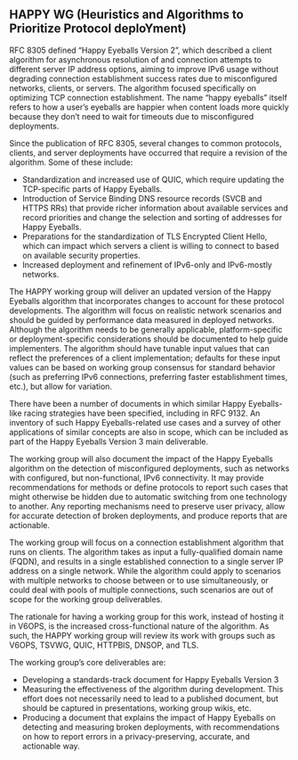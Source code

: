 ## HAPPY WG (Heuristics and Algorithms to Prioritize Protocol deploYment)

RFC 8305 defined “Happy Eyeballs Version 2”, which described a client algorithm 
for asynchronous resolution of and connection attempts to different server IP 
address options, aiming to improve IPv6 usage without degrading connection
establishment success rates due to misconfigured networks, clients, or servers.
The algorithm focused specifically on optimizing TCP connection establishment.
The name “happy eyeballs” itself refers to how a user’s eyeballs are happier
when content loads more quickly because they don’t need to wait for timeouts
due to misconfigured deployments.

Since the publication of RFC 8305, several changes to common protocols, clients, and 
server deployments have occurred that require a revision of the algorithm. Some 
of these include:

- Standardization and increased use of QUIC, which require updating the
  TCP-specific parts of Happy Eyeballs.
- Introduction of Service Binding DNS resource records (SVCB and HTTPS RRs) that
  provide richer information about available services and record priorities
  and change the selection and sorting of addresses for Happy Eyeballs.
- Preparations for the standardization of TLS Encrypted Client Hello, which
  can impact which servers a client is willing to connect to based on available
  security properties.
- Increased deployment and refinement of IPv6-only and IPv6-mostly networks.

The HAPPY working group will deliver an updated version of the Happy Eyeballs 
algorithm that incorporates changes to account for these protocol developments.
The algorithm will focus on realistic network scenarios and should be guided by
performance data measured in deployed networks. Although the algorithm needs to
be generally applicable, platform-specific or deployment-specific considerations
should be documented to help guide implementers. The algorithm should have
tunable input values that can reflect the preferences of a client
implementation; defaults for these input values can be based on working group
consensus for standard behavior (such as preferring IPv6 connections, preferring
faster establishment times, etc.), but allow for variation.

There have been a number of documents in which similar Happy Eyeballs-like racing
strategies have been specified, including in RFC 9132. An inventory of such
Happy Eyeballs-related use cases and a survey of other applications of similar
concepts are also in scope, which can be included as part of the Happy Eyeballs
Version 3 main deliverable.

The working group will also document the impact of the Happy Eyeballs algorithm
on the detection of misconfigured deployments, such as networks with configured,
but non-functional, IPv6 connectivity. It may provide recommendations for methods
or define protocols to report such cases that might otherwise be hidden due to 
automatic switching from one technology to another. Any reporting mechanisms
need to preserve user privacy, allow for accurate detection of broken deployments,
and produce reports that are actionable.

The working group will focus on a connection establishment algorithm that
runs on clients. The algorithm takes as input a fully-qualified domain name
(FQDN), and results in a single established connection to a single server IP
address on a single network. While the algorithm could apply to scenarios with
multiple networks to choose between or to use simultaneously, or could deal
with pools of multiple connections, such scenarios are out of scope for the
working group deliverables.

The rationale for having a working group for this work, instead of hosting it in
V6OPS, is the increased cross-functional nature of the algorithm. As such, the 
HAPPY working group will review its work with groups such as V6OPS, TSVWG, QUIC, 
HTTPBIS, DNSOP, and TLS.

The working group’s core deliverables are:

- Developing a standards-track document for Happy Eyeballs Version 3
- Measuring the effectiveness of the algorithm during development. This effort
  does not necessarily need to lead to a published document, but should be
  captured in presentations, working group wikis, etc.
- Producing a document that explains the impact of Happy Eyeballs on
  detecting and measuring broken deployments, with recommendations on
  how to report errors in a privacy-preserving, accurate, and actionable way.

